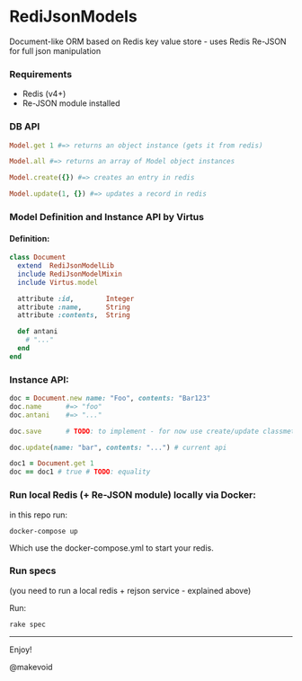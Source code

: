 # RediJsonModels

Document-like ORM based on Redis key value store - uses Redis Re-JSON for full json manipulation

### Requirements

- Redis (v4+)
- Re-JSON module installed

### DB API

```ruby
Model.get 1 #=> returns an object instance (gets it from redis)

Model.all #=> returns an array of Model object instances

Model.create({}) #=> creates an entry in redis

Model.update(1, {}) #=> updates a record in redis
```

### Model Definition and Instance API by Virtus

#### Definition:

```ruby
class Document
  extend  RediJsonModelLib
  include RediJsonModelMixin
  include Virtus.model

  attribute :id,        Integer
  attribute :name,      String
  attribute :contents,  String

  def antani
    # "..."
  end
end
```

### Instance API:

```ruby
doc = Document.new name: "Foo", contents: "Bar123"
doc.name      #=> "foo"
doc.antani    #=> "..."

doc.save      # TODO: to implement - for now use create/update classmethods

doc.update(name: "bar", contents: "...") # current api

doc1 = Document.get 1
doc == doc1 # true # TODO: equality
```

### Run local Redis (+ Re-JSON module) locally via Docker:

in this repo run:

```
docker-compose up
```

Which use the docker-compose.yml to start your redis.


### Run specs

(you need to run a local redis + rejson service - explained above)

Run:

```
rake spec
```


---

Enjoy!

@makevoid

